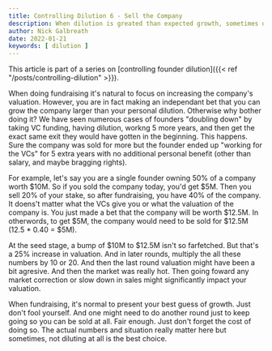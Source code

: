 ```yaml
---
title: Controlling Dilution 6 - Sell the Company
description: When dilution is greated than expected growth, sometimes doing another round just isn't worth it.
author: Nick Galbreath
date: 2022-01-21
keywords: [ dilution ]
---
```

This article is part of a series on [controlling founder dilution]({{< ref "/posts/controlling-dilution" >}}).

When doing fundraising it's natural to focus on increasing the company's valuation.  However, you are in fact making an independant bet that you can grow the company larger than your personal dilution. Otherwise why bother doing it?  We have seen numerous cases of founders "doubling down" by taking VC funding, having dilution, workng 5 more years, and then get the exact same exit they would have gotten in the beginning. This happens. Sure the company was sold for more but the founder ended up "working for the VCs" for 5 extra years with no additional personal benefit (other than salary, and maybe bragging rights).

For example, let's say you are a single founder owning 50% of a company worth $10M. So if you sold the company today, you'd get $5M. Then you sell 20% of your stake, so after fundraising, you have 40% of the company. It doens't matter what the VCs give you or what the valuation of the company is.  You just made a bet that the company will be worth $12.5M.  In otherwords, to get $5M, the company would need to be sold for $12.5M (12.5 * 0.40 = $5M).

At the seed stage, a bump of $10M to $12.5M isn't so farfetched. But that's a 25% increase in valuation. And in later rounds, multiply the all these numbers by 10 or 20.  And then the last round valuation might have been a bit agresive. And then the market was really hot.  Then going foward any market correction or slow down in sales might significantly impact your valuation.

When fundraising, it's normal to present your best guess of growth. Just don't fool yourself. And one might need to do another round just to keep going so you can be sold at all. Fair enough. Just don't forget the cost of doing so.  The actual numbers and situation really matter here but sometimes, not diluting at all is the best choice.















